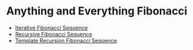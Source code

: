 # Anything and Everything Fibonacci
- [Iterative Fibonacci Sequence](https://github.com/EthanC2/Notes-and-Writeups/blob/main/C%2B%2B/Data%20Structures%20and%20Algorithms/Other%20Algorithms/Fibonacci%20Sequence/Fibonacci%20Sequence%20Iterative.cpp)
- [Recursive Fibonacci Sequence](https://github.com/EthanC2/Notes-and-Writeups/blob/main/C%2B%2B/Data%20Structures%20and%20Algorithms/Other%20Algorithms/Fibonacci%20Sequence/Fibonacci%20Sequence%20Recursive.cpp)
- [Template Recursion Fibonacci Sequence](https://github.com/EthanC2/Notes-and-Writeups/blob/main/C%2B%2B/Data%20Structures%20and%20Algorithms/Other%20Algorithms/Fibonacci%20Sequence/Fibonacci%20Sequence%20Template%20Recursion.cpp)

